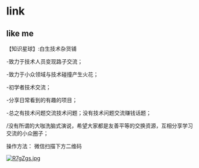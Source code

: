 # link
like me
-------------------
【知识星球】:白生技术杂货铺


-致力于技术人员变现路子交流；

-致力于小众领域与技术碰撞产生火花；

-初学者技术交流；

-分享日常看到的有趣的项目；

-总之有技术问题交流技术问题；没有技术问题交流赚钱话题；

/没有所谓的大咖洗脑式演说，希望大家都是友善平等的交换资源，互相分享学习交流的小众圈子；
 
 操作方法：
 微信扫描下方二维码
 
 [![R7gZgs.jpg](https://z3.ax1x.com/2021/07/07/R7gZgs.jpg)](https://imgtu.com/i/R7gZgs)
